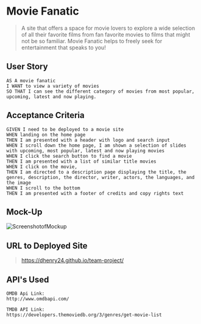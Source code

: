 # Movie Fanatic
>A site that offers a space for movie lovers to explore a wide selection of all their favorite films from fan favorite movies to films that might not be so familiar. Movie Fanatic helps to freely seek for entertainment that speaks to you!

## User Story 
```
AS A movie fanatic 
I WANT to view a variety of movies 
SO THAT I can see the different category of movies from most popular, upcoming, latest and now playing. 
```

## Acceptance Criteria 
```
GIVEN I need to be deployed to a movie site
WHEN landing on the home page
THEN I am presented with a header with logo and search input
WHEN I scroll down the home page, I am shown a selection of slides with upcoming, most popular, latest and now playing movies
WHEN I click the search button to find a movie 
THEN I am presented with a list of similar title movies 
WHEN I click on the movie, 
THEN I am directed to a description page displaying the title, the genres, description, the director, writer, actors, the languages, and the image
WHEN I scroll to the bottom
THEN I am presented with a footer of credits and copy rights text
```


## Mock-Up
![ScreenshotofMockup](./)

## URL to Deployed Site 
>https://dhenry24.github.io/team-project/
## API's Used 
```
OMDB Api Link:
http://www.omdbapi.com/

TMDB API Link:
https://developers.themoviedb.org/3/genres/get-movie-list
```
